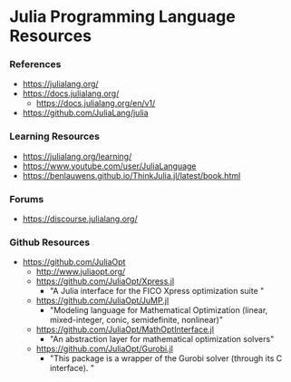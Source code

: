 Julia Programming Language Resources
====


### References
* https://julialang.org/
* https://docs.julialang.org/
  * https://docs.julialang.org/en/v1/
* https://github.com/JuliaLang/julia


### Learning Resources
* https://julialang.org/learning/
* https://www.youtube.com/user/JuliaLanguage
* https://benlauwens.github.io/ThinkJulia.jl/latest/book.html


### Forums
* https://discourse.julialang.org/


### Github Resources
* https://github.com/JuliaOpt
  * http://www.juliaopt.org/
  * https://github.com/JuliaOpt/Xpress.jl
    * "A Julia interface for the FICO Xpress optimization suite "
  * https://github.com/JuliaOpt/JuMP.jl
    * "Modeling language for Mathematical Optimization (linear, mixed-integer, conic, semidefinite, nonlinear)"
  * https://github.com/JuliaOpt/MathOptInterface.jl
    * "An abstraction layer for mathematical optimization solvers"
  * https://github.com/JuliaOpt/Gurobi.jl
    * "This package is a wrapper of the Gurobi solver (through its C interface). "

